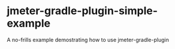 # jmeter-gradle-plugin-simple-example
A no-frills example demostrating how to use jmeter-gradle-plugin
